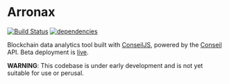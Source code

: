# Arronax

[![Build Status](https://travis-ci.org/Cryptonomic/Arronax.svg?branch=master)](https://travis-ci.org/Cryptonomic/Arronax)
[![dependencies](https://david-dm.org/Cryptonomic/Arronax/status.svg)](https://david-dm.org/Cryptonomic/Arronax)

Blockchain data analytics tool built with [ConseilJS](https://github.com/Cryptonomic/ConseilJS), powered by the [Conseil](https://github.com/Cryptonomic/Conseil) API. Beta deployment is [live](https://arronax-beta.cryptonomic.tech/#/).

**WARNING**: This codebase is under early development and is not yet suitable for use or perusal. 
